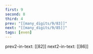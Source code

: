 ```yaml
---
first: 9
second: 8
third: 4
prev: "[[many_digits/9/83]]"
next: "[[many_digits/9/85]]"
tags: [even]
---
```

prev2-in-text: [[82]]
next2-in-text: [[86]]
